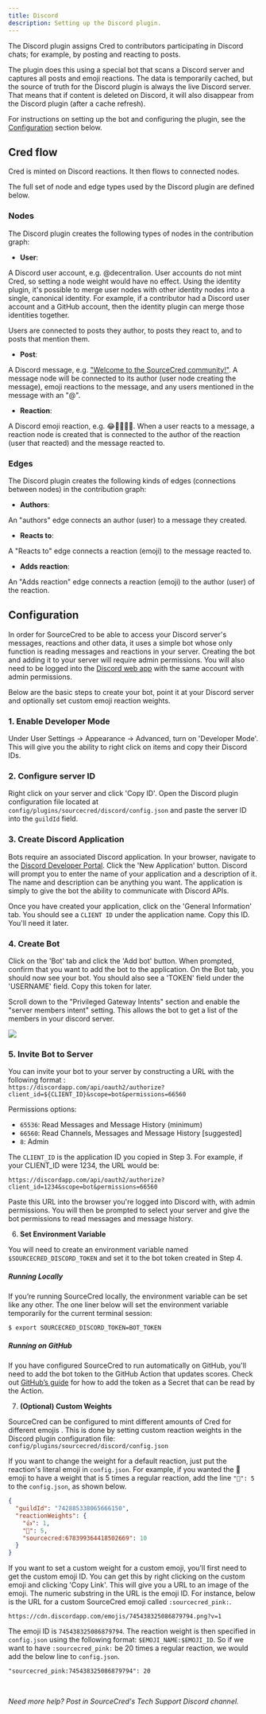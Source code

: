 ```yaml
---
title: Discord
description: Setting up the Discord plugin.
---
```


The Discord plugin assigns Cred to contributors participating in Discord chats;
for example, by posting and reacting to posts.

The plugin does this using a special bot that scans a Discord server and
captures all posts and emoji reactions. The data is temporarily cached, but
the source of truth for the Discord plugin is always the live Discord server.
That means that if content is deleted on Discord, it will also disappear from
the Discord plugin (after a cache refresh).

For instructions on setting up the bot and configuring the plugin, see the
[Configuration](#configuration) section below.

## Cred flow

Cred is minted on Discord reactions. It then flows to connected nodes.

The full set of node and edge types used by the Discord plugin are defined
below.

### Nodes

The Discord plugin creates the following types of nodes in the contribution
graph:

- **User**:

A Discord user account, e.g. @decentralion. User accounts do not mint Cred, so
setting a node weight would have no effect. Using the identity plugin, it's
possible to merge user nodes with other identity nodes into a single, canonical
identity. For example, if a contributor had a Discord user account and a GitHub
account, then the identity plugin can merge those identities together.

Users are connected to posts they author, to posts they react to, and to
posts that mention them.

- **Post**:

A Discord message, e.g.
["Welcome to the SourceCred community!"](https://discordapp.com/channels/453243919774253079/715770410955964477/715776215528505385).
A message node will be connected to its author (user node creating the message),
emoji reactions to the message, and any users mentioned in the message with an
"@".

- **Reaction**:

A Discord emoji reaction, e.g. 😂🌈💜🚀🤯. When a user reacts to a message, a
reaction node is created that is connected to the author of the reaction (user
that reacted) and the message reacted to.

### Edges

The Discord plugin creates the following kinds of edges (connections between
nodes) in the contribution graph:

- **Authors**:

An "authors" edge connects an author (user) to a message they created.

- **Reacts to**:

A "Reacts to" edge connects a reaction (emoji) to the message reacted to.

- **Adds reaction**:

An "Adds reaction" edge connects a reaction (emoji) to the author (user) of the
reaction.

## Configuration

In order for SourceCred to be able to access your Discord server's messages,
reactions and other data, it uses a simple bot whose only function is reading
messages and reactions in your server. Creating the bot and adding it to your
server will require admin permissions. You will also need to be logged into the
[Discord web app](https://discord.com/) with the same account with admin
permissions.

Below are the basic steps to create your bot, point it at your Discord server
and optionally set custom emoji reaction weights.

### 1. Enable Developer Mode

Under User Settings -> Appearance -> Advanced, turn on 'Developer Mode'. This
will give you the ability to right click on items and copy their Discord IDs.

### 2. Configure server ID

Right click on your server and click 'Copy ID'. Open the Discord plugin
configuration file located at `config/plugins/sourcecred/discord/config.json`
and paste the server ID into the `guildId` field.

### 3. Create Discord Application

Bots require an associated Discord application. In your browser, navigate to the
[Discord Developer Portal](https://discord.com/developers/applications). Click
the 'New Application' button. Discord will prompt you to enter the name of your
application and a description of it. The name and description can be anything
you want. The application is simply to give the bot the ability to communicate
with Discord APIs.

Once you have created your application, click on the 'General Information' tab.
You should see a `CLIENT ID` under the application name. Copy this ID. You'll
need it later.

### 4. Create Bot

Click on the 'Bot' tab and click the 'Add bot' button. When prompted, confirm
that you want to add the bot to the application. On the Bot tab, you should now
see your bot. You should also see a 'TOKEN' field under the 'USERNAME' field.
Copy this token for later.

Scroll down to the "Privileged Gateway Intents" section and enable the "server
members intent" setting. This allows the bot to get a list of the members in
your discord server.

![](/img/uploads/discord-setup-1.png)

### 5. Invite Bot to Server

You can invite your bot to your server by constructing a URL with the following
format :  
 `https://discordapp.com/api/oauth2/authorize?client_id=${CLIENT_ID}&scope=bot&permissions=66560`

Permissions options:

- `65536`: Read Messages and Message History (minimum)
- `66560`: Read Channels, Messages and Message History [suggested]
- `8`: Admin

The `CLIENT_ID` is the application ID you copied in Step 3. For example, if your
CLIENT_ID were 1234, the URL would be:

`https://discordapp.com/api/oauth2/authorize?client_id=1234&scope=bot&permissions=66560`

Paste this URL into the browser you're logged into Discord with, with admin
permissions. You will then be prompted to select your server and give the bot
permissions to read messages and message history.

6. **Set Environment Variable**

You will need to create an environment variable named
`$SOURCECRED_DISCORD_TOKEN` and set it to the bot token created in Step 4.

##### Running Locally

If you’re running SourceCred locally, the environment variable can be set like
any other. The one liner below will set the environment variable temporarily for
the current terminal session:

`$ export SOURCECRED_DISCORD_TOKEN=BOT_TOKEN`

##### Running on GitHub

If you have configured SourceCred to run automatically on GitHub, you'll need to
add the bot token to the GitHub Action that updates scores. Check out
[GitHub’s guide](https://docs.github.com/en/actions/configuring-and-managing-workflows/creating-and-storing-encrypted-secrets#creating-encrypted-secrets-for-a-repository)
for how to add the token as a Secret that can be read by the Action.

7.  **(Optional) Custom Weights**

SourceCred can be configured to mint different amounts of Cred for different
emojis . This is done by setting custom reaction weights in the Discord plugin
configuration file: `config/plugins/sourcecred/discord/config.json`

If you want to change the weight for a default reaction, just put the reaction's
literal emoji in `config.json`. For example, if you wanted the 💜 emoji to have
a weight that is 5 times a regular reaction, add the line `"💜": 5` to the
`config.json`, as shown below.

```json
{
  "guildId": "742885338065666150",
  "reactionWeights": {
    "👍": 1,
    "💜": 5,
    "sourcecred:678399364418502669": 10
  }
}
```

If you want to set a custom weight for a custom emoji, you'll first need to get
the custom emoji ID. You can get this by right clicking on the custom emoji and
clicking 'Copy Link'. This will give you a URL to an image of the emoji. The
numeric substring in the URL is the emoji ID. For instance, below is the URL for
a custom SourceCred emoji called `:sourcecred_pink:`.

`https://cdn.discordapp.com/emojis/745438325086879794.png?v=1`

The emoji ID is `745438325086879794`. The reaction weight is then specified in
`config.json` using the following format: `$EMOJI_NAME:$EMOJI_ID`. So if we want
to have `:sourcecred_pink:` be 20 times a regular reaction, we would add the
below line to `config.json`.

`"sourcecred_pink:745438325086879794": 20`

[yarn]: https://classic.yarnpkg.com/

<br/>

_Need more help? Post in SourceCred's Tech Support Discord channel._